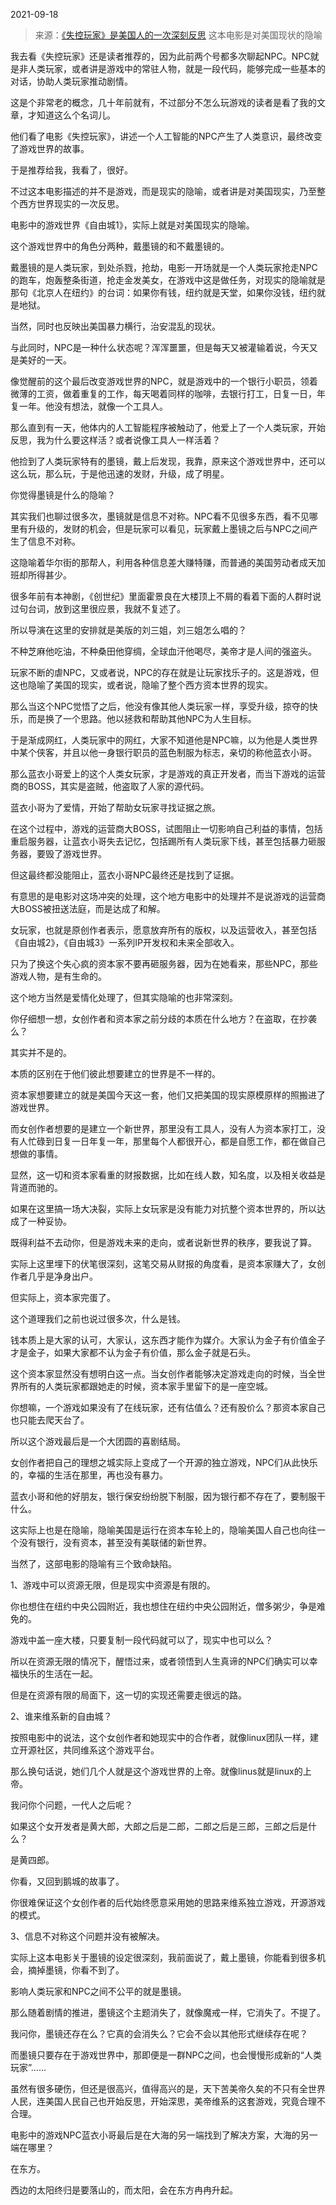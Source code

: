 2021-09-18

> 来源：[《失控玩家》是美国人的一次深刻反思](http://mp.weixin.qq.com/s?__biz=MzU0MjYwNDU2Mw==&mid=2247501070&idx=1&sn=80483092f1188cd619f18ba75cf60d65&chksm=fb1aa972cc6d206411ee5bb341a6002eaa8807644b1eecbdd6c028f6cd85e6b1512b2520dff5&scene=27#wechat_redirect)
> 这本电影是对美国现状的隐喻

我去看《失控玩家》还是读者推荐的，因为此前两个号都多次聊起NPC。NPC就是非人类玩家，或者讲是游戏中的常驻人物，就是一段代码，能够完成一些基本的对话，协助人类玩家推动剧情。

  

这是个非常老的概念，几十年前就有，不过部分不怎么玩游戏的读者是看了我的文章，才知道这么个名词儿。  

  

他们看了电影《失控玩家》，讲述一个人工智能的NPC产生了人类意识，最终改变了游戏世界的故事。

  

于是推荐给我，我看了，很好。  

  

不过这本电影描述的并不是游戏，而是现实的隐喻，或者讲是对美国现实，乃至整个西方世界现实的一次反思。

  

电影中的游戏世界《自由城1》，实际上就是对美国现实的隐喻。  

  

这个游戏世界中的角色分两种，戴墨镜的和不戴墨镜的。

  

戴墨镜的是人类玩家，到处杀戮，抢劫，电影一开场就是一个人类玩家抢走NPC的跑车，炮轰整条街道，抢走金发美女，在游戏中这是做任务，对现实的隐喻就是那句《北京人在纽约》的台词：如果你有钱，纽约就是天堂，如果你没钱，纽约就是地狱。  

  

当然，同时也反映出美国暴力横行，治安混乱的现状。  

  

与此同时，NPC是一种什么状态呢？浑浑噩噩，但是每天又被灌输着说，今天又是美好的一天。  

  

像觉醒前的这个最后改变游戏世界的NPC，就是游戏中的一个银行小职员，领着微薄的工资，做着重复的工作，每天喝着同样的咖啡，去银行打工，日复一日，年复一年。他没有想法，就像一个工具人。

  

那么直到有一天，他体内的人工智能程序被触动了，他爱上了一个人类玩家，开始反思，我为什么要这样活？或者说像工具人一样活着？

  

他捡到了人类玩家特有的墨镜，戴上后发现，我靠，原来这个游戏世界中，还可以这么玩，那么玩，于是他迅速的发财，升级，成了明星。

  

你觉得墨镜是什么的隐喻？  

  

其实我们也聊过很多次，墨镜就是信息不对称。NPC看不见很多东西，看不见哪里有升级的，发财的机会，但是玩家可以看见，玩家戴上墨镜之后与NPC之间产生了信息不对称。

  

这隐喻着华尔街的那帮人，利用各种信息差大赚特赚，而普通的美国劳动者成天加班却所得甚少。

  

很多年前有本神剧，《创世纪》里面霍景良在大楼顶上不屑的看着下面的人群时说过句台词，放到这里很应景，我就不复述了。

  

所以导演在这里的安排就是美版的刘三姐，刘三姐怎么唱的？  

  

不种芝麻他吃油，不种桑田他穿绸，全球血汗他喝尽，美帝才是人间的强盗头。

  

玩家不断的虐NPC，又或者说，NPC的存在就是让玩家找乐子的。这是游戏，但这也隐喻了美国的现实，或者说，隐喻了整个西方资本世界的现实。

  

那么当这个NPC觉悟了之后，他没有像其他人类玩家一样，享受升级，掠夺的快乐，而是换了一个思路。他以拯救和帮助其他NPC为人生目标。  

  

于是渐成网红，人类玩家中的网红，大家不知道他是NPC嘛，以为他是人类世界中某个侠客，并且以他一身银行职员的蓝色制服为标志，亲切的称他蓝衣小哥。  

  

那么蓝衣小哥爱上的这个人类女玩家，才是游戏的真正开发者，而当下游戏的运营商的BOSS，其实是盗贼，他盗取了人家的源代码。  

  

蓝衣小哥为了爱情，开始了帮助女玩家寻找证据之旅。  

  

在这个过程中，游戏的运营商大BOSS，试图阻止一切影响自己利益的事情，包括重启服务器，让蓝衣小哥失去记忆，包括踢所有人类玩家下线，甚至包括暴力砸服务器，要毁了游戏世界。  

  

但这最终都没能阻止，蓝衣小哥NPC最终还是找到了证据。

  

有意思的是电影对这场冲突的处理，这个地方电影中的处理并不是说游戏的运营商大BOSS被扭送法庭，而是达成了和解。

  

女玩家，也就是原创作者表示，愿意放弃所有的版权，以及运营收入，甚至包括《自由城2》，《自由城3》一系列IP开发权和未来全部收入。

  

只为了换这个失心疯的资本家不要再砸服务器，因为在她看来，那些NPC，那些游戏人物，是有生命的。

  

这个地方当然是爱情化处理了，但其实隐喻的也非常深刻。

  

你仔细想一想，女创作者和资本家之前分歧的本质在什么地方？在盗取，在抄袭么？

  

其实并不是的。

  

本质的区别在于他们彼此想要建立的世界是不一样的。

  

资本家想要建立的就是美国今天这一套，他们又把美国的现实原模原样的照搬进了游戏世界。

  

而女创作者想要的是建立一个新世界，那里没有工具人，没有人为资本家打工，没有人忙碌到日复一日年复一年，那里每个人都很开心，都是自愿工作，都在做自己想做的事情。

  

显然，这一切和资本家看重的财报数据，比如在线人数，知名度，以及相关收益是背道而驰的。

  

如果在这里搞一场大决裂，实际上女玩家是没有能力对抗整个资本世界的，所以达成了一种妥协。

  

既得利益不去动你，但是游戏未来的走向，或者说新世界的秩序，要我说了算。

  

实际上这里埋下的伏笔很深刻，这笔交易从财报的角度看，是资本家赚大了，女创作者几乎是净身出户。  

  

但实际上，资本家完蛋了。

  

这个道理我们之前也说过很多次，什么是钱。

  

钱本质上是大家的认可，大家认，这东西才能作为媒介。大家认为金子有价值金子才是金子，如果大家都不认为金子有价值，那么金子就是石头。

  

这个资本家显然没有想明白这一点。当女创作者能够决定游戏走向的时候，当全世界所有的人类玩家都跟她走的时候，资本家手里留下的是一座空城。  

  

你想嘛，一个游戏如果没有了在线玩家，还有估值么？还有股价么？那资本家自己也只能去爬天台了。

  

所以这个游戏最后是一个大团圆的喜剧结局。  

  

女创作者把自己的理想之城实际上变成了一个开源的独立游戏，NPC们从此快乐的，幸福的生活在那里，再也没有暴力。

  

蓝衣小哥和他的好朋友，银行保安纷纷脱下制服，因为银行都不存在了，要制服干什么。  

  

这实际上也是在隐喻，隐喻美国是运行在资本车轮上的，隐喻美国人自己也向往一个没有银行，没有资本，甚至没有美联储的新世界。

  

当然了，这部电影的隐喻有三个致命缺陷。  

  

1、游戏中可以资源无限，但是现实中资源是有限的。

  

你也想住在纽约中央公园附近，我也想住在纽约中央公园附近，僧多粥少，争是难免的。  

  

游戏中盖一座大楼，只要复制一段代码就可以了，现实中也可以么？

  

所以在资源无限的情况下，醒悟过来，或者领悟到人生真谛的NPC们确实可以幸福快乐的生活在一起。  

  

但是在资源有限的局面下，这一切的实现还需要走很远的路。

  

2、谁来维系新的自由城？

  

按照电影中的说法，这个女创作者和她现实中的合作者，就像linux团队一样，建立开源社区，共同维系这个游戏平台。  

  

那么换句话说，她们几个人就是这个游戏世界的上帝。就像linus就是linux的上帝。

  

我问你个问题，一代人之后呢？  

  

如果这个女开发者是黄大郎，大郎之后是二郎，二郎之后是三郎，三郎之后是什么？

  

是黄四郎。

  

你看，又回到鹅城的故事了。

  

你很难保证这个女创作者的后代始终愿意采用她的思路来维系独立游戏，开源游戏的模式。  

  

3、信息不对称这个问题并没有被解决。

  

实际上这本电影关于墨镜的设定很深刻，我前面说了，戴上墨镜，你能看到很多机会，摘掉墨镜，你看不到了。

  

影响人类玩家和NPC之间不公平的就是墨镜。  

  

那么随着剧情的推进，墨镜这个主题消失了，就像魔戒一样，它消失了。不提了。

  

我问你，墨镜还存在么？它真的会消失么？它会不会以其他形式继续存在呢？

  

而墨镜只要存在于游戏世界中，那即便是一群NPC之间，也会慢慢形成新的“人类玩家”......

  

虽然有很多硬伤，但还是很高兴，值得高兴的是，天下苦美帝久矣的不只有全世界人民，连美国人民自己也开始反思，开始深思，美帝维系的这套游戏，究竟合理不合理。  

  

电影中的游戏NPC蓝衣小哥最后是在大海的另一端找到了解决方案，大海的另一端在哪里？

  

在东方。

  

西边的太阳终归是要落山的，而太阳，会在东方冉冉升起。

